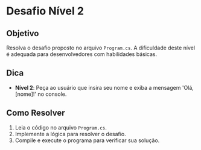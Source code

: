 # Desafio Nível 2

## Objetivo
Resolva o desafio proposto no arquivo `Program.cs`. A dificuldade deste nível é adequada para desenvolvedores com habilidades básicas.

## Dica
- **Nível 2**: Peça ao usuário que insira seu nome e exiba a mensagem 'Olá, [nome]!' no console.

## Como Resolver
1. Leia o código no arquivo `Program.cs`.
2. Implemente a lógica para resolver o desafio.
3. Compile e execute o programa para verificar sua solução.
